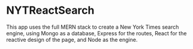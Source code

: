 # NYTReactSearch

This app uses the full MERN stack to create a New York Times search engine, using Mongo as a database, Express for the routes, React for the reactive design of the page, and Node as the engine.
